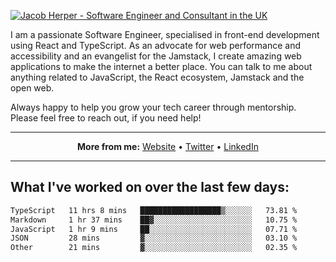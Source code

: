 [![Jacob Herper - Software Engineer and Consultant in the UK](https://res.cloudinary.com/jacobherper/image/upload/v1641506277/gh-image.png)](https://jacobherper.com/)

I am a passionate Software Engineer, specialised in front-end development using React and TypeScript. As an advocate for web performance and accessibility and an evangelist for the Jamstack, I create amazing web applications to make the internet a better place. You can talk to me about anything related to JavaScript, the React ecosystem, Jamstack and the open web.

Always happy to help you grow your tech career through mentorship. Please feel free to reach out, if you need help!

---

<p align="center">
  <strong>More from me:</strong> 
  <a href="https://jacobherper.com/">Website</a> •
  <a href="https://twitter.com/intent/follow?screen_name=jakeherp&tw_p=followbutton">Twitter</a> •
  <a href="https://www.linkedin.com/in/jacobherper/">LinkedIn</a>
</p>

---

## What I've worked on over the last few days:

<!--START_SECTION:waka-->

```txt
TypeScript   11 hrs 8 mins   ██████████████████▒░░░░░░   73.81 %
Markdown     1 hr 37 mins    ██▓░░░░░░░░░░░░░░░░░░░░░░   10.75 %
JavaScript   1 hr 9 mins     ██░░░░░░░░░░░░░░░░░░░░░░░   07.71 %
JSON         28 mins         ▓░░░░░░░░░░░░░░░░░░░░░░░░   03.10 %
Other        21 mins         ▓░░░░░░░░░░░░░░░░░░░░░░░░   02.35 %
```

<!--END_SECTION:waka-->

